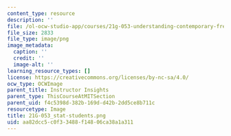 ```yaml
---
content_type: resource
description: ''
file: /ol-ocw-studio-app/courses/21g-053-understanding-contemporary-french-politics-spring-2014/aa82dcc5c0f33488f14806ca38a1a311_21G-053_stat-students.png
file_size: 2833
file_type: image/png
image_metadata:
  caption: ''
  credit: ''
  image-alt: ''
learning_resource_types: []
license: https://creativecommons.org/licenses/by-nc-sa/4.0/
ocw_type: OCWImage
parent_title: Instructor Insights
parent_type: ThisCourseAtMITSection
parent_uid: f4c5398d-382b-169d-d42b-2dd5ce8b711c
resourcetype: Image
title: 21G-053_stat-students.png
uid: aa82dcc5-c0f3-3488-f148-06ca38a1a311
---
```

